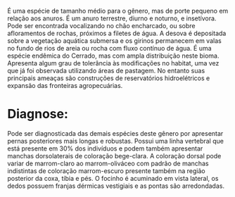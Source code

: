 ﻿É uma espécie de tamanho médio para o gênero, mas de porte pequeno em relação aos anuros. É um anuro terrestre, diurno e noturno, e insetívora. Pode ser encontrada vocalizando no chão encharcado, ou sobre afloramentos de rochas, próximos a filetes de água. A desova é depositada sobre a vegetação aquática submersa e os girinos permanecem em valas no fundo de rios de areia ou rocha com fluxo contínuo de água.
É uma espécie <glossario>endêmica</glossario> do Cerrado, mas com ampla distribuição neste bioma. Apresenta algum grau de tolerância às modificações no habitat, uma vez que já foi observada utilizando áreas de pastagem. No entanto suas principais ameaças são construções de reservatórios hidroelétricos e expansão das fronteiras agropecuárias.


# Diagnose:
Pode ser diagnosticada das demais espécies deste gênero por apresentar pernas posteriores mais longas e robustas. Possui uma linha vertebral que está presente em 30% dos indivíduos e podem também apresentar manchas dorsolaterais de coloração bege-clara. A coloração dorsal pode variar de marrom-claro ao marrom-oliváceo com padrão de manchas indistintas de coloração marrom-escuro presente também na região posterior da coxa, tíbia e pés. O focinho é acuminado em vista lateral, os dedos possuem franjas dérmicas vestigiais e as pontas são arredondadas.